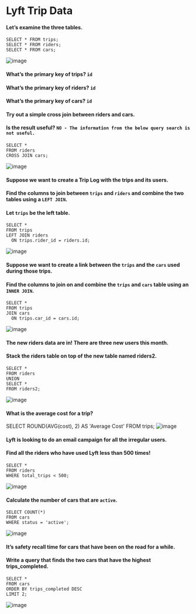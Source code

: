 # Lyft Trip Data

#### Let’s examine the three tables.

    SELECT * FROM trips;
    SELECT * FROM riders;
    SELECT * FROM cars;
![image](https://user-images.githubusercontent.com/40252813/180631581-c8a81dc4-2a17-4e08-ae06-1131395a9e75.png)

#### What’s the primary key of trips? `id`
#### What’s the primary key of riders? `id`
#### What’s the primary key of cars? `id`


#### Try out a simple cross join between riders and cars.
#### Is the result useful? `NO - The information from the below query search is not useful.`

    SELECT *
    FROM riders
    CROSS JOIN cars;
![image](https://user-images.githubusercontent.com/40252813/180631691-88a7cc60-f53a-4dc5-8318-e53f558beaaf.png)

#### Suppose we want to create a Trip Log with the trips and its users.
#### Find the columns to join between `trips` and `riders` and combine the two tables using a `LEFT JOIN`.
#### Let `trips` be the left table.

    SELECT *
    FROM trips
    LEFT JOIN riders 
      ON trips.rider_id = riders.id;
![image](https://user-images.githubusercontent.com/40252813/180631927-a53b1cff-2b74-4651-b3da-1db598862553.png)

#### Suppose we want to create a link between the `trips` and the `cars` used during those trips.
#### Find the columns to join on and combine the `trips` and `cars` table using an `INNER JOIN`.

    SELECT *
    FROM trips
    JOIN cars
      ON trips.car_id = cars.id;
![image](https://user-images.githubusercontent.com/40252813/180632057-07785f71-da01-4385-bbc9-bdd309660627.png)

#### The new riders data are in! There are three new users this month.
#### Stack the riders table on top of the new table named riders2.

    SELECT *
    FROM riders
    UNION
    SELECT *
    FROM riders2;
![image](https://user-images.githubusercontent.com/40252813/180632147-10b8cfcc-6b06-41b5-a91e-6b66d6b4f937.png)

#### What is the average cost for a trip?

SELECT ROUND(AVG(cost), 2) AS 'Average Cost'
FROM trips;
![image](https://user-images.githubusercontent.com/40252813/180632208-adcf5063-c285-4f48-b608-142e38d3532a.png)

#### Lyft is looking to do an email campaign for all the irregular users.
#### Find all the riders who have used Lyft less than 500 times!
    SELECT *
    FROM riders
    WHERE total_trips < 500;
![image](https://user-images.githubusercontent.com/40252813/180632252-d12fd81f-6abd-4761-ab41-8dda40df1e72.png)

#### Calculate the number of cars that are `active`.

    SELECT COUNT(*)
    FROM cars
    WHERE status = 'active';
![image](https://user-images.githubusercontent.com/40252813/180632285-83bc0185-cd6f-4bdb-9344-a45261a89ed2.png)

#### It’s safety recall time for cars that have been on the road for a while.
#### Write a query that finds the two cars that have the highest trips_completed.

    SELECT *
    FROM cars
    ORDER BY trips_completed DESC
    LIMIT 2;
![image](https://user-images.githubusercontent.com/40252813/180632500-c953e159-943c-47c5-b725-ff491107f1d3.png)
